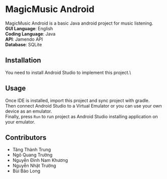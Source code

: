 # MagicMusic Android
MagicMusic Android is a basic Java android project for music listening.\
**GUI Language**: English\
**Coding Language**: Java\
**API**: Jamendo API\
**Database**: SQLite

## Installation
You need to install Android Studio to implement this project.\

## Usage
Once IDE is installed, import this project and sync project with gradle.\
Then connect Android Studio to a Virtual Emulator or you can use your own device as an emulator.\
Finally, press `Run` to run project as Android Studio installing application on your emulator.

## Contributors
- Tăng Thành Trung
- Ngô Quang Trường
- Nguyễn Đình Nam Khương
- Nguyễn Nhật Trường
- Bùi Bảo Long

